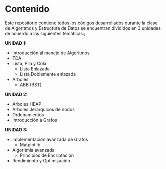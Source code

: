# Contenido

Este repositorio contiene todos los códigos desarrollados durante la clase de Algoritmos y Estructura de Datos se encuentran divididos en 3 unidades de acuerdo a las siguientes temáticas:;

**UNIDAD 1:**
- Introducción al manejo de Algoritmos
- TDA
- Lista, Pila y Cola
  - Lista Enlazada
  - Lista Doblemente enlazada
- Árboles 
  - ABB (BST)

**UNIDAD 2:**
- Árboles HEAP
- Arboles Jerarquicos de nodos
- Ordenamientos
- Introducción a Grafos

**UNIDAD 3:**
- Implementación avanzada de Grafos
  - Matplotlib
- Algoritmia avanzada
  - Principios de Encriptación
- Rendimiento y Optimización
